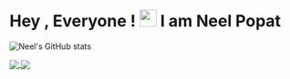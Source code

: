 
# Hey , Everyone !  <img src="https://raw.githubusercontent.com/MartinHeinz/MartinHeinz/master/wave.gif" width="30px"> I am Neel Popat



![Neel's GitHub stats](https://github-readme-stats.vercel.app/api?username=neelpopat242&show_icons=true&theme=radical)



<a href="https://github.com/neelpopat242/github-readme-stats">
  <img align="center" src="https://github-readme-stats.vercel.app/api/pin/?username=neelpopat242&repo=github-readme-stats" />
</a>
<a href="https://github.com/neelpopat242/textutil-r">
  <img align="center" src="https://github-readme-stats.vercel.app/api/pin/?username=neelpopat242&repo=textutil-r" />
</a>


